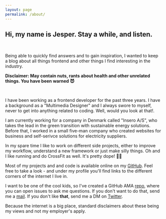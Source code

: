 ```yaml
---
layout: page
permalink: /about/
---
```


## Hi, my name is Jesper. Stay a while, and listen.
<br>

Being able to quickly find answers and to gain inspiration, I wanted to keep a blog about all things frontend and other things I find interesting in the industry.

**Disclaimer: May contain nuts, rants about health and other unrelated things. You have been warned 😈**

<br>


I have been working as a frontend developer for the past three years. I have a background as a "Multimedia Designer" and I always swore to myself, never to get into anything related to coding. Well, would you look at that!.

I am currently working for a company in Denmark called "Insero A/S", who takes the lead in the green transition with sustainable energy solutions. Before that, I worked in a small five-man company who created websites for business and self-serivce solutions for electricity suppliers.


In my spare time I like to work on different side projects, either to improve my workflow, understand a new framework or just make silly things. Oh and I like running and do CrossFit as well. It's pretty dope! 🏋🏼


Most of my projects and and code is available online on my [GitHub](https://github.com/jebkor). Feel free to take a look - and under my profile you'll find links to the different corners of the internet I live in.


I want to be one of the cool kids, so I've created a GitHub AMA [repo](https://github.com/jebkor/ama), where you can open issues to ask me questions. If you don't want to do that, send me a [mail](mailto:jesper@jebkor.dk). If you don't like **that**, send me a DM on [Twitter](https://twitter.com/jebkor_).

Because the internet is a big place, standard disclaimers about these being my views and not my employer's apply.

